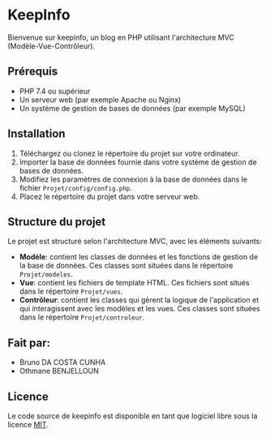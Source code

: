 # KeepInfo

Bienvenue sur keepinfo, un blog en PHP utilisant l'architecture MVC (Modèle-Vue-Contrôleur). 

## Prérequis

- PHP 7.4 ou supérieur
- Un serveur web (par exemple Apache ou Nginx)
- Un système de gestion de bases de données (par exemple MySQL)

## Installation

1. Téléchargez ou clonez le répertoire du projet sur votre ordinateur.
2. Importer la base de données fournie dans votre système de gestion de bases de données.
3. Modifiez les paramètres de connexion à la base de données dans le fichier `Projet/config/config.php`.
4. Placez le répertoire du projet dans votre serveur web.


## Structure du projet

Le projet est structuré selon l'architecture MVC, avec les éléments suivants:

- **Modèle**: contient les classes de données et les fonctions de gestion de la base de données. Ces classes sont situées dans le répertoire `Projet/modeles`.
- **Vue**: contient les fichiers de template HTML. Ces fichiers sont situés dans le répertoire `Projet/vues`.
- **Contrôleur**: contient les classes qui gèrent la logique de l'application et qui interagissent avec les modèles et les vues. Ces classes sont situées dans le répertoire `Projet/controleur`.


## Fait par:

- Bruno DA COSTA CUNHA
- Othmane BENJELLOUN

## Licence

Le code source de keepinfo est disponible en tant que logiciel libre sous la licence [MIT](https://github.com/brdacostac/keepinfo/blog/Projet/LICENSE).


